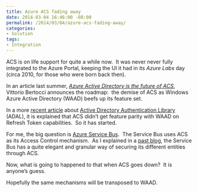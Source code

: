 ```yaml
---
title: Azure ACS fading away
date: 2014-03-04 16:46:00 -08:00
permalink: /2014/03/04/azure-acs-fading-away/
categories:
- Solution
tags:
- Integration
---
```

<p>ACS is on life support for quite a while now.&#160; It was never never fully integrated to the Azure Portal, keeping the UI it had in its <em>Azure Labs</em> day (circa 2010, for those who were born back then).</p>  <p>In an article last summer, <em><a href="http://blogs.technet.com/b/ad/archive/2013/06/22/azure-active-directory-is-the-future-of-acs.aspx">Azure Active Directory is the future of ACS</a></em>, Vittorio Bertocci announces the roadmap:&#160; the demise of ACS as Windows Azure Active Directory (WAAD) beefs up its feature set.</p>  <p>In a more <a href="http://www.cloudidentity.com/blog/2014/02/26/a-developer-preview-of-the-active-directory-authentication-library-adal-v2/">recent article</a> about <a href="http://msdn.microsoft.com/en-us/library/windowsazure/jj573266.aspx">Active Directory Authentication Library</a> (ADAL), it is explained that ACS didn’t get feature parity with WAAD on Refresh Token capabilities.&#160; So it has started.</p>  <p>For me, the big question is <a href="http://msdn.microsoft.com/en-us/library/windowsazure/ee732537.aspx">Azure Service Bus</a>.&#160; The Service Bus uses ACS as its Access Control mechanism.&#160; As I explained in a <a href="http://vincentlauzon.wordpress.com/2013/12/04/securing-azure-messaging-service-bus-access/">past blog</a>, the Service Bus has a quite elegant and granular way of securing its different entities through ACS.</p>  <p>Now, what is going to happened to that when ACS goes down?&#160; It is anyone’s guess.</p>  <p>Hopefully the same mechanisms will be transposed to WAAD.</p>